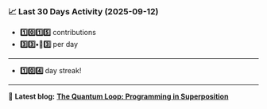 <!--START_STATS-->
### 📈 Last 30 Days Activity (2025-09-12)  
- **1️⃣0️⃣1️⃣5️⃣** contributions  
- **3️⃣3️⃣•🎱3️⃣** per day
---
- **1️⃣0️⃣4️⃣** day streak!
---
📝 **Latest blog:** [**The Quantum Loop: Programming in Superposition**](https://andriak.com/blog/quantum-loop)
<!--END_STATS-->
